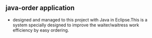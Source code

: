## java-order application

- designed and managed to this project with Java in Eclipse.This is a system specially designed to improve the waiter/waitress work efficiency by easy ordering. 
